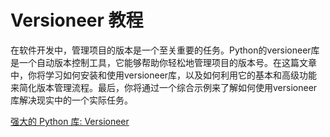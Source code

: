 # Versioneer 教程

<show-structure depth="3"/>

在软件开发中，管理项目的版本是一个至关重要的任务。Python的versioneer库是一个自动版本控制工具，它能够帮助你轻松地管理项目的版本号。在这篇文章中，你将学习如何安装和使用versioneer库，以及如何利用它的基本和高级功能来简化版本管理流程。最后，你将通过一个综合示例来了解如何使用versioneer库解决现实中的一个实际任务。


<seealso>
<category ref="ref_docs">
    <a href="https://mp.weixin.qq.com/s/iNLBi5ddvhmMex-qeDSzqg">强大的 Python 库: Versioneer</a>
</category>
<category ref="ref_github">
</category>
<category ref="ref_issues">
</category>
<category ref="ref_hf">
</category>
<category ref="ref_ms">
</category>
</seealso>

